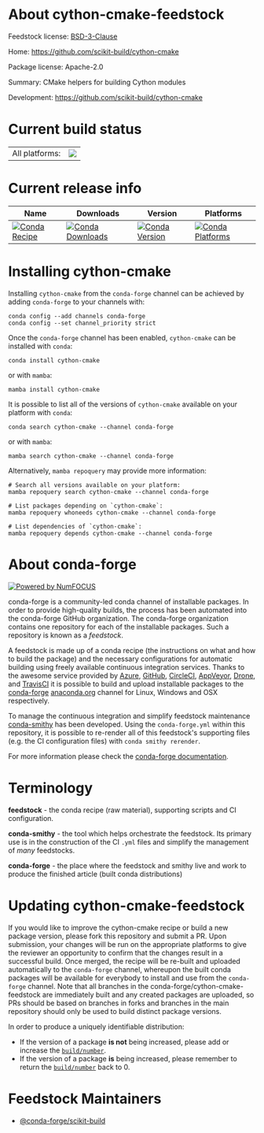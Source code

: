 About cython-cmake-feedstock
============================

Feedstock license: [BSD-3-Clause](https://github.com/conda-forge/cython-cmake-feedstock/blob/main/LICENSE.txt)

Home: https://github.com/scikit-build/cython-cmake

Package license: Apache-2.0

Summary: CMake helpers for building Cython modules

Development: https://github.com/scikit-build/cython-cmake

Current build status
====================


<table><tr><td>All platforms:</td>
    <td>
      <a href="https://dev.azure.com/conda-forge/feedstock-builds/_build/latest?definitionId=24629&branchName=main">
        <img src="https://dev.azure.com/conda-forge/feedstock-builds/_apis/build/status/cython-cmake-feedstock?branchName=main">
      </a>
    </td>
  </tr>
</table>

Current release info
====================

| Name | Downloads | Version | Platforms |
| --- | --- | --- | --- |
| [![Conda Recipe](https://img.shields.io/badge/recipe-cython--cmake-green.svg)](https://anaconda.org/conda-forge/cython-cmake) | [![Conda Downloads](https://img.shields.io/conda/dn/conda-forge/cython-cmake.svg)](https://anaconda.org/conda-forge/cython-cmake) | [![Conda Version](https://img.shields.io/conda/vn/conda-forge/cython-cmake.svg)](https://anaconda.org/conda-forge/cython-cmake) | [![Conda Platforms](https://img.shields.io/conda/pn/conda-forge/cython-cmake.svg)](https://anaconda.org/conda-forge/cython-cmake) |

Installing cython-cmake
=======================

Installing `cython-cmake` from the `conda-forge` channel can be achieved by adding `conda-forge` to your channels with:

```
conda config --add channels conda-forge
conda config --set channel_priority strict
```

Once the `conda-forge` channel has been enabled, `cython-cmake` can be installed with `conda`:

```
conda install cython-cmake
```

or with `mamba`:

```
mamba install cython-cmake
```

It is possible to list all of the versions of `cython-cmake` available on your platform with `conda`:

```
conda search cython-cmake --channel conda-forge
```

or with `mamba`:

```
mamba search cython-cmake --channel conda-forge
```

Alternatively, `mamba repoquery` may provide more information:

```
# Search all versions available on your platform:
mamba repoquery search cython-cmake --channel conda-forge

# List packages depending on `cython-cmake`:
mamba repoquery whoneeds cython-cmake --channel conda-forge

# List dependencies of `cython-cmake`:
mamba repoquery depends cython-cmake --channel conda-forge
```


About conda-forge
=================

[![Powered by
NumFOCUS](https://img.shields.io/badge/powered%20by-NumFOCUS-orange.svg?style=flat&colorA=E1523D&colorB=007D8A)](https://numfocus.org)

conda-forge is a community-led conda channel of installable packages.
In order to provide high-quality builds, the process has been automated into the
conda-forge GitHub organization. The conda-forge organization contains one repository
for each of the installable packages. Such a repository is known as a *feedstock*.

A feedstock is made up of a conda recipe (the instructions on what and how to build
the package) and the necessary configurations for automatic building using freely
available continuous integration services. Thanks to the awesome service provided by
[Azure](https://azure.microsoft.com/en-us/services/devops/), [GitHub](https://github.com/),
[CircleCI](https://circleci.com/), [AppVeyor](https://www.appveyor.com/),
[Drone](https://cloud.drone.io/welcome), and [TravisCI](https://travis-ci.com/)
it is possible to build and upload installable packages to the
[conda-forge](https://anaconda.org/conda-forge) [anaconda.org](https://anaconda.org/)
channel for Linux, Windows and OSX respectively.

To manage the continuous integration and simplify feedstock maintenance
[conda-smithy](https://github.com/conda-forge/conda-smithy) has been developed.
Using the ``conda-forge.yml`` within this repository, it is possible to re-render all of
this feedstock's supporting files (e.g. the CI configuration files) with ``conda smithy rerender``.

For more information please check the [conda-forge documentation](https://conda-forge.org/docs/).

Terminology
===========

**feedstock** - the conda recipe (raw material), supporting scripts and CI configuration.

**conda-smithy** - the tool which helps orchestrate the feedstock.
                   Its primary use is in the construction of the CI ``.yml`` files
                   and simplify the management of *many* feedstocks.

**conda-forge** - the place where the feedstock and smithy live and work to
                  produce the finished article (built conda distributions)


Updating cython-cmake-feedstock
===============================

If you would like to improve the cython-cmake recipe or build a new
package version, please fork this repository and submit a PR. Upon submission,
your changes will be run on the appropriate platforms to give the reviewer an
opportunity to confirm that the changes result in a successful build. Once
merged, the recipe will be re-built and uploaded automatically to the
`conda-forge` channel, whereupon the built conda packages will be available for
everybody to install and use from the `conda-forge` channel.
Note that all branches in the conda-forge/cython-cmake-feedstock are
immediately built and any created packages are uploaded, so PRs should be based
on branches in forks and branches in the main repository should only be used to
build distinct package versions.

In order to produce a uniquely identifiable distribution:
 * If the version of a package **is not** being increased, please add or increase
   the [``build/number``](https://docs.conda.io/projects/conda-build/en/latest/resources/define-metadata.html#build-number-and-string).
 * If the version of a package **is** being increased, please remember to return
   the [``build/number``](https://docs.conda.io/projects/conda-build/en/latest/resources/define-metadata.html#build-number-and-string)
   back to 0.

Feedstock Maintainers
=====================

* [@conda-forge/scikit-build](https://github.com/orgs/conda-forge/teams/scikit-build/)


<!-- dummy commit to enable rerendering -->

